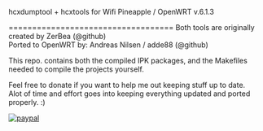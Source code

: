 hcxdumptool + hcxtools for Wifi Pineapple  / OpenWRT
v.6.1.3  

===================================
Both tools are originally created by ZerBea (@github)  
Ported to OpenWRT by: Andreas Nilsen / adde88 (@github) 

This repo. contains both the compiled IPK packages, and the Makefiles needed to compile the projects yourself.  



Feel free to donate if you want to help me out keeping stuff up to date.  
Alot of time and effort goes into keeping everything updated and ported properly. :)

[![paypal](https://www.paypalobjects.com/en_US/NO/i/btn/btn_donateCC_LG.gif)](https://www.paypal.com/cgi-bin/webscr?cmd=_s-xclick&hosted_button_id=4HJM939H9PHWW)
